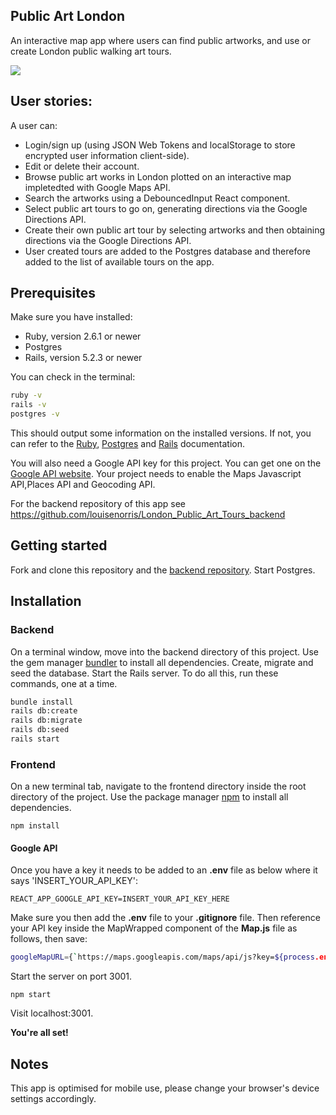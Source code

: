 ## Public Art London

An interactive map app where users can find public artworks, and use or create London public walking art tours.

![](public-art-london-gif.gif)

## User stories: 

A user can:

* Login/sign up (using JSON Web Tokens and localStorage to store encrypted user information client-side).
* Edit or delete their account.
* Browse public art works in London plotted on an interactive map impletedted with Google Maps API.
* Search the artworks using a DebouncedInput React component.
* Select public art tours to go on, generating directions via the Google Directions API.
* Create their own public art tour by selecting artworks and then obtaining directions via the Google Directions API.
* User created tours are added to the Postgres database and therefore added to the list of available tours on the app.

## Prerequisites

Make sure you have installed:

* Ruby, version 2.6.1 or newer
* Postgres
* Rails, version 5.2.3 or newer

You can check in the terminal:

```bash
ruby -v
rails -v
postgres -v
```

This should output some information on the installed versions. If not, you can refer to the [Ruby](https://www.ruby-lang.org/en/documentation/installation/ "Ruby"), [Postgres](https://www.postgresql.org/ "Postgres") and [Rails](https://guides.rubyonrails.org/v5.0/getting_started.html "Rails") documentation.

You will also need a Google API key for this project. You can get one on the [Google API website](https://cloud.google.com/maps-platform/ "Google API website"). Your project needs to enable the Maps Javascript API,Places API and Geocoding API.

For the backend repository of this app see https://github.com/louisenorris/London_Public_Art_Tours_backend

## Getting started

Fork and clone this repository and the [backend repository](https://github.com/louisenorris/London_Public_Art_Tours_backend "backend repository"). Start Postgres.

## Installation

### Backend

On a terminal window, move into the backend directory of this project. Use the gem manager [bundler](https://bundler.io/ "bundler") to install all dependencies. Create, migrate and seed the database. Start the Rails server. To do all this, run these commands, one at a time.

```bash
bundle install
rails db:create
rails db:migrate
rails db:seed
rails start
```

### Frontend

On a new terminal tab, navigate to the frontend directory inside the root directory of the project. Use the package manager [npm](https://www.npmjs.com/ "npm") to install all dependencies.

`npm install`

#### Google API

Once you have a key it needs to be added to an **.env** file as below where it says 'INSERT_YOUR_API_KEY':

`REACT_APP_GOOGLE_API_KEY=INSERT_YOUR_API_KEY_HERE`

Make sure you then add the **.env** file to your **.gitignore** file. Then reference your API key inside the MapWrapped component of the **Map.js** file as follows, then save:

```bash
googleMapURL={`https://maps.googleapis.com/maps/api/js?key=${process.env.REACT_APP_GOOGLE_API_KEY}`}
```

Start the server on port 3001.

`npm start`

Visit localhost:3001.

**You're all set!**

## Notes

This app is optimised for mobile use, please change your browser's device settings accordingly.


